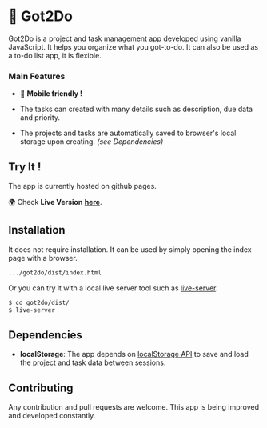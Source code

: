 # 📑 Got2Do 

Got2Do is a project and task management app developed using vanilla JavaScript. It helps you organize what you got-to-do. It can also be used as a to-do list app, it is flexible.

### Main Features
* 📱 **Mobile friendly !**
* The tasks can created with many details such as description, due data and priority.

* The projects and tasks are automatically saved to browser's local storage upon creating. *(see Dependencies)*


## Try It !
The app is currently hosted on github pages.

🌍 Check **Live Version** [**here**](https://jamcry.github.io/got2do/).

## Installation
It does not require installation. It can be used by simply opening the index page with a browser.

```bash
.../got2do/dist/index.html
```
Or you can try it with a local live server tool such as [live-server](https://www.npmjs.com/package/live-server).
```bash
$ cd got2do/dist/
$ live-server
```

## Dependencies
* **localStorage**: The app depends on [localStorage API](https://developer.mozilla.org/tr/docs/Web/API/Window/localStorage) to save and load the project and task data between sessions.

## Contributing
Any contribution and pull requests are welcome. This app is being improved and developed constantly.
